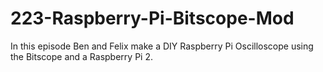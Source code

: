 # 223-Raspberry-Pi-Bitscope-Mod
In this episode Ben and Felix make a DIY Raspberry Pi Oscilloscope using the Bitscope and a Raspberry Pi 2.
